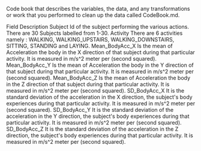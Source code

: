 Code book that describes the variables, the data, and any transformations or work that you performed to clean up the data called CodeBook.md.

Field             Description
Subject           Id of the subject performing the various actions.  There are 30 Subjects labelled from 1-30.
Activity          There are 6 activities namely : WALKING, WALKING_UPSTAIRS, WALKING_DOWNSTAIRS, SITTING, STANDING and                       LAYING.
Mean_BodyAcc_X    Is the mean of Acceleration the body in the X direction of that subject during that particular activity.                   It is measured in m/s^2 meter per (second squared).
Mean_BodyAcc_Y    Is the mean of Acceleration the body in the Y direction of that subject during that particular activity.                   It is measured in m/s^2 meter per (second squared).
Mean_BodyAcc_Z    Is the mean of Acceleration the body in the Z direction of that subject during that particular activity.                   It is measured in m/s^2 meter per (second squared).
SD_BodyAcc_X      It is the standard deviation of the acceleration in the X direction, the subject's body experiences                        during that particular activity.  It is measured in m/s^2 meter per (second squared).
SD_BodyAcc_Y      It is the standard deviation of the acceleration in the Y direction, the subject's body experiences                        during that particular activity.  It is measured in m/s^2 meter per (second squared).
SD_BodyAcc_Z      It is the standard deviation of the acceleration in the Z direction, the subject's body experiences                        during that particular activity.  It is measured in m/s^2 meter per (second squared).
